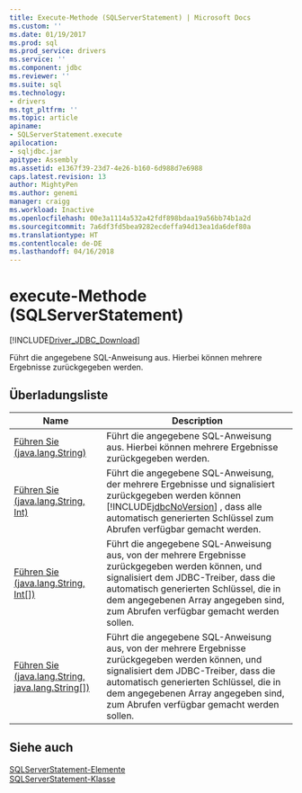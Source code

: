 ```yaml
---
title: Execute-Methode (SQLServerStatement) | Microsoft Docs
ms.custom: ''
ms.date: 01/19/2017
ms.prod: sql
ms.prod_service: drivers
ms.service: ''
ms.component: jdbc
ms.reviewer: ''
ms.suite: sql
ms.technology:
- drivers
ms.tgt_pltfrm: ''
ms.topic: article
apiname:
- SQLServerStatement.execute
apilocation:
- sqljdbc.jar
apitype: Assembly
ms.assetid: e1367f39-23d7-4e26-b160-6d988d7e6988
caps.latest.revision: 13
author: MightyPen
ms.author: genemi
manager: craigg
ms.workload: Inactive
ms.openlocfilehash: 00e3a1114a532a42fdf898bdaa19a56bb74b1a2d
ms.sourcegitcommit: 7a6df3fd5bea9282ecdeffa94d13ea1da6def80a
ms.translationtype: HT
ms.contentlocale: de-DE
ms.lasthandoff: 04/16/2018
---
```

# <a name="execute-method-sqlserverstatement"></a>execute-Methode (SQLServerStatement)
[!INCLUDE[Driver_JDBC_Download](../../../includes/driver_jdbc_download.md)]

  Führt die angegebene SQL-Anweisung aus. Hierbei können mehrere Ergebnisse zurückgegeben werden.  
  
## <a name="overload-list"></a>Überladungsliste  
  
|Name|Description|  
|----------|-----------------|  
|[Führen Sie (java.lang.String)](../../../connect/jdbc/reference/execute-method-java-lang-string-sqlserverstatement.md)|Führt die angegebene SQL-Anweisung aus. Hierbei können mehrere Ergebnisse zurückgegeben werden.|  
|[Führen Sie (java.lang.String, Int)](../../../connect/jdbc/reference/execute-method-java-lang-string-int.md)|Führt die angegebene SQL-Anweisung, der mehrere Ergebnisse und signalisiert zurückgegeben werden können [!INCLUDE[jdbcNoVersion](../../../includes/jdbcnoversion_md.md)] , dass alle automatisch generierten Schlüssel zum Abrufen verfügbar gemacht werden.|  
|[Führen Sie (java.lang.String, Int&#91;&#93;)](../../../connect/jdbc/reference/execute-method-java-lang-string.md)|Führt die angegebene SQL-Anweisung aus, von der mehrere Ergebnisse zurückgegeben werden können, und signalisiert dem JDBC-Treiber, dass die automatisch generierten Schlüssel, die in dem angegebenen Array angegeben sind, zum Abrufen verfügbar gemacht werden sollen.|  
|[Führen Sie (java.lang.String, java.lang.String&#91;&#93;)](../../../connect/jdbc/reference/execute-method-java-lang-string-java-lang-string.md)|Führt die angegebene SQL-Anweisung aus, von der mehrere Ergebnisse zurückgegeben werden können, und signalisiert dem JDBC-Treiber, dass die automatisch generierten Schlüssel, die in dem angegebenen Array angegeben sind, zum Abrufen verfügbar gemacht werden sollen.|  
  
## <a name="see-also"></a>Siehe auch  
 [SQLServerStatement-Elemente](../../../connect/jdbc/reference/sqlserverstatement-members.md)   
 [SQLServerStatement-Klasse](../../../connect/jdbc/reference/sqlserverstatement-class.md)  
  
  
